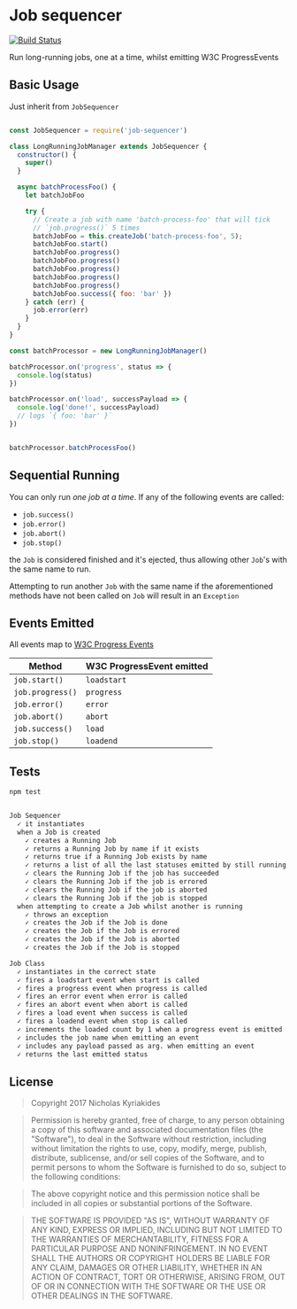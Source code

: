 # Job sequencer

[![Build Status](https://travis-ci.org/nicholaswmin/job-sequencer.svg?branch=master)](https://travis-ci.org/nicholaswmin/job-sequencer)

Run long-running jobs, one at a time, whilst emitting W3C ProgressEvents

## Basic Usage

Just inherit from `JobSequencer`

```javascript

const JobSequencer = require('job-sequencer')

class LongRunningJobManager extends JobSequencer {
  constructor() {
    super()
  }

  async batchProcessFoo() {
    let batchJobFoo

    try {
      // Create a job with name 'batch-process-foo' that will tick
      // `job.progress()` 5 times
      batchJobFoo = this.createJob('batch-process-foo', 5);
      batchJobFoo.start()
      batchJobFoo.progress()
      batchJobFoo.progress()
      batchJobFoo.progress()
      batchJobFoo.progress()
      batchJobFoo.progress()
      batchJobFoo.success({ foo: 'bar' })  
    } catch (err) {
      job.error(err)
    }
  }
}

const batchProcessor = new LongRunningJobManager()

batchProcessor.on('progress', status => {
  console.log(status)
})

batchProcessor.on('load', successPayload => {
  console.log('done!', successPayload)
  // logs `{ foo: 'bar' }`
})


batchProcessor.batchProcessFoo()
```

## Sequential Running

You can only run *one job at a time*. If any of the following events are
called:

- `job.success()`
- `job.error()`
- `job.abort()`
- `job.stop()`

the `Job` is considered finished and it's ejected, thus allowing
other `Job`'s with the same name to run.

Attempting to run another `Job` with the same name if the aforementioned methods
have not been called on `Job` will result in an `Exception`


## Events Emitted

All events map to [W3C Progress Events][1]

| Method           | W3C ProgressEvent emitted |
|------------------|---------------------------|
| `job.start()`    | `loadstart`               |
| `job.progress()` | `progress`                |
| `job.error()`    | `error`                   |
| `job.abort()`    | `abort`                   |
| `job.success()`  | `load`                    |
| `job.stop()`     | `loadend`                 |

## Tests

```bash
npm test
```

```bash

Job Sequencer
  ✓ it instantiates
  when a Job is created
    ✓ creates a Running Job
    ✓ returns a Running Job by name if it exists
    ✓ returns true if a Running Job exists by name
    ✓ returns a list of all the last statuses emitted by still running, Running Jobs
    ✓ clears the Running Job if the job has succeeded
    ✓ clears the Running Job if the job is errored
    ✓ clears the Running Job if the job is aborted
    ✓ clears the Running Job if the job is stopped
  when attempting to create a Job whilst another is running
    ✓ throws an exception
    ✓ creates the Job if the Job is done
    ✓ creates the Job if the Job is errored
    ✓ creates the Job if the Job is aborted
    ✓ creates the Job if the Job is stopped

Job Class
  ✓ instantiates in the correct state
  ✓ fires a loadstart event when start is called
  ✓ fires a progress event when progress is called
  ✓ fires an error event when error is called
  ✓ fires an abort event when abort is called
  ✓ fires a load event when success is called
  ✓ fires a loadend event when stop is called
  ✓ increments the loaded count by 1 when a progress event is emitted
  ✓ includes the job name when emitting an event
  ✓ includes any payload passed as arg. when emitting an event
  ✓ returns the last emitted status

```

## License

> Copyright 2017 Nicholas Kyriakides

> Permission is hereby granted, free of charge, to any person obtaining a copy
of this software and associated documentation files (the "Software"), to deal in
the Software without restriction, including without limitation the rights to
use, copy, modify, merge, publish, distribute, sublicense, and/or sell copies of
the Software, and to permit persons to whom the Software is furnished to do so,
subject to the following conditions:

> The above copyright notice and this permission notice shall be included in all
copies or substantial portions of the Software.

> THE SOFTWARE IS PROVIDED "AS IS", WITHOUT WARRANTY OF ANY KIND, EXPRESS OR
IMPLIED, INCLUDING BUT NOT LIMITED TO THE WARRANTIES OF MERCHANTABILITY, FITNESS
FOR A PARTICULAR PURPOSE AND NONINFRINGEMENT. IN NO EVENT SHALL THE AUTHORS OR
COPYRIGHT HOLDERS BE LIABLE FOR ANY CLAIM, DAMAGES OR OTHER LIABILITY, WHETHER
IN AN ACTION OF CONTRACT, TORT OR OTHERWISE, ARISING FROM, OUT OF OR IN
CONNECTION WITH THE SOFTWARE OR THE USE OR OTHER DEALINGS IN THE SOFTWARE.


[1]: https://www.w3.org/TR/progress-events/

